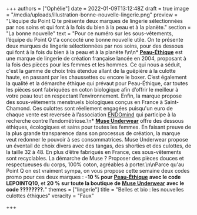 +++
authors = ["Ophélie"]
date = 2022-01-09T13:12:48Z
draft = true
image = "/media/uploads/illustration-bonne-nouvelle-lingerie.png"
preview = "L’équipe du Point Q te présente deux marques de lingerie sélectionnées par nos soins et qui font à la fois du bien à la peau et à la planète."
section = "La bonne nouvelle"
text = "Pour ce numéro sur les sous-vêtements, l’équipe du Point Q t'a concocté une bonne nouvelle utile. On te présente deux marques de lingerie sélectionnées par nos soins, pour des dessous qui font à la fois du bien à la peau et à la planète !\n\n* [**Peau-Éthique**](https://www.peau-ethique.com/) est une marque de lingerie de création française lancée en 2004, proposant à la fois des pièces pour les femmes et les hommes. Ce qui nous a séduit, c'est la gamme de choix très étendue allant de la guêpière à la culotte haute, en passant par les chaussettes ou encore le boxer. C’est également la qualité et la démarche éthique qui prévaut pour Peau-Éthique, car toutes les pièces sont fabriquées en coton biologique afin d’offrir le meilleur à votre peau tout en respectant l’environnement. Enfin, la marque propose des sous-vêtements menstruels biologiques conçus en France à Saint-Chamond. Ces culottes sont réellement engagées puisqu'un euro de chaque vente est reversée à l’association [ENDOmind](https://www.endomind.org/) qui participe à la recherche contre l’endométriose.\n* [**Muse Underwear**](https://museunderwear.com) offre des dessous éthiques, écologiques et sains pour toutes les femmes. En faisant preuve de la plus grande transparence dans son processus de création, la marque veut redonner le pouvoir à ses consommatrices. Muse Underwear propose un éventail de choix divers avec des tangas, des shorties et des culottes, de la taille 32 à 48. En plus d’être fabriqués en France, ces sous-vêtements sont recyclables. La démarche de Muse ? Proposer des pièces douces et respectueuses du corps, 100% coton, agréables à porter.\n\nParce qu'au Point Q on est vraiment sympa, on vous propose cette semaine deux codes promo pour ces deux marques : **-10 % pour** [**Peau-Éthique**](https://www.peau-ethique.com/) **avec le code LEPOINTQ10**, et **20 % sur toute la boutique de** [**Muse Underwear**](https://museunderwear.com) **avec le code ????????.**"
themes = ["lingerie"]
title = "Belles et bio : les nouvelles culottes éthiques"
veracity = "Faux"

+++
